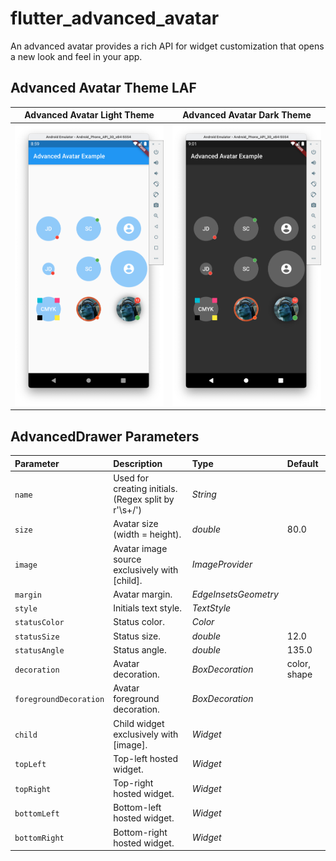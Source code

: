 # flutter_advanced_avatar

An advanced avatar provides a rich API for widget customization that opens a new look and feel in your app.

## Advanced Avatar Theme LAF
| Advanced Avatar Light Theme | Advanced Avatar Dark Theme |
|:-:|:-:|
| ![Advanced Drawer Open State](./PREVIEW_LIGHT.png) | ![Advanced Drawer Closed State](./PREVIEW_DARK.png) |

## AdvancedDrawer Parameters
|Parameter|Description|Type|Default|
|:--------|:----------|:---|:------|
|`name`| Used for creating initials. (Regex split by r'\s+\/')|*String*||
|`size`| Avatar size (width = height).|*double*|80.0|
|`image`| Avatar image source exclusively with [child].|*ImageProvider*||
|`margin`| Avatar margin.|*EdgeInsetsGeometry*||
|`style`| Initials text style.|*TextStyle*||
|`statusColor`| Status color.|*Color*||
|`statusSize`| Status size.|*double*|12.0|
|`statusAngle`| Status angle.|*double*|135.0|
|`decoration`| Avatar decoration.|*BoxDecoration*|color, shape|
|`foregroundDecoration`| Avatar foreground decoration.|*BoxDecoration*||
|`child`| Child widget exclusively with [image].|*Widget*||
|`topLeft`| Top-left hosted widget.|*Widget*||
|`topRight`| Top-right hosted widget.|*Widget*||
|`bottomLeft`| Bottom-left hosted widget.|*Widget*||
|`bottomRight`| Bottom-right hosted widget.|*Widget*||